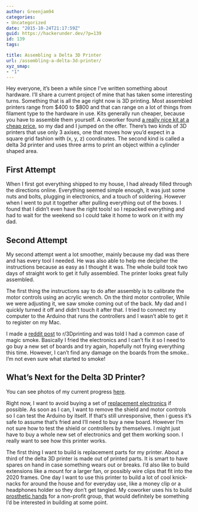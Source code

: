 ```yaml
---
author: Greenjam94
categories:
- Uncategorized
date: "2015-10-24T21:17:59Z"
guid: https://hackerunder.dev/?p=139
id: 139
tags:

title: Assembling a Delta 3D Printer
url: /assembling-a-delta-3d-printer/
xyz_smap:
- "1"
---
```


Hey everyone, it’s been a while since I’ve written something about hardware. I’ll share a current project of mine that has taken some interesting turns. Something that is all the age right now is 3D printing. Most assembled printers range from $400 to $800 and that can range on a lot of things from filament type to the hardware in use. Kits generally run cheaper, because you have to assemble them yourself. A coworker found [a really nice kit at a cheap price](http://folgertech.com/collections/3d-printer-full-kits/products/folger-tech-kossel-2020-full-3d-printer-kit), so my dad and I jumped on the offer. There’s two kinds of 3D printers that use only 3 axises, one that moves how you’d expect in a square grid fashion with (x, y, z) coordinates. The second kind is called a delta 3d printer and uses three arms to print an object within a cylinder shaped area.

## First Attempt

When I first got everything shipped to my house, I had already filled through the directions online. Everything seemed simple enough, it was just some nuts and bolts, plugging in electronics, and a touch of soldering. However when I went to put it together after pulling everything out of the boxes. I found that I didn’t even have the right tools! so I repacked everything and had to wait for the weekend so I could take it home to work on it with my dad.

## Second Attempt

My second attempt went a lot smoother, mainly because my dad was there and has every tool I needed. He was also able to help me decipher the instructions because as easy as I thought it was. The whole build took two days of straight work to get it fully assembled. The printer looks great fully assembled.

The first thing the instructions say to do after assembly is to calibrate the motor controls using an acrylic wrench. On the third motor controller, While we were adjusting it, we saw smoke coming out of the back. My dad and I quickly turned it off and didn’t touch it after that. I tried to connect my computer to the Arduino that runs the controllers and I wasn’t able to get it to register on my Mac.

I made a [reddit post](https://www.reddit.com/r/3Dprinting/comments/3mttue/need_help_with_folger_kossel_2020_build/) to r/3Dprinting and was told I had a common case of magic smoke. Basically I fried the electronics and I can’t fix it so I need to go buy a new set of boards and try again, hopefully not frying everything this time. However, I can’t find any damage on the boards from the smoke.. I’m not even sure what started to smoke!

## What’s Next for the Delta 3D Printer?

You can see photos of my current progress [here](https://drive.google.com/open?id=0B-8f8pBGcJiHM3p4Z1A0X0VFejA).

Right now, I want to avoid buying a set of [replacement electronics](http://www.aliexpress.com/item/Free-shipping-Mega-2560-R3-1pcs-RAMPS-1-4-Controller-5pcs-A4988-Stepper-Driver-Module-USB/32232368294.html?spm=2114.01020208.3.13.2wUpaH&ws_ab_test=201556_6,201527_3_71_72_73_74_75,201409_5) if possible. As soon as I can, I want to remove the shield and motor controls so I can test the Arduino by itself. If that’s still unresponsive, then i guess it’s safe to assume that’s fried and I’ll need to buy a new board. However I’m not sure how to test the shield or controllers by themselves. I might just have to buy a whole new set of electronics and get them working soon. I really want to see how this printer works.

The first thing I want to build is replacement parts for my printer. About a third of the delta 3D printer is made out of printed parts. It is smart to have spares on hand in case something wears out or breaks. I’d also like to build extensions like a mount for a larger fan, or possibly wire clips that fit into the 2020 frames. One day I want to use this printer to build a lot of cool knick-nacks for around the house and for everyday use, like a money clip or a headphones holder so they don’t get tangled. My coworker uses his to build [prosthetic hands](http://enablingthefuture.org/upper-limb-prosthetics/the-raptor-hand/) for a non-profit group, that would definitely be something I’d be interested in building at some point.